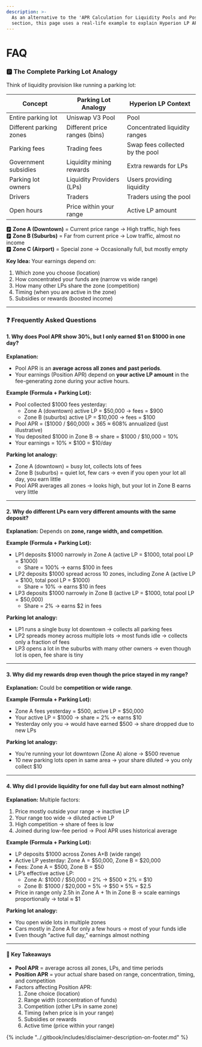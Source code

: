 ```yaml
---
description: >-
  As an alternative to the 'APR Calculation for Liquidity Pools and Positions'
  section, this page uses a real-life example to explain Hyperion LP APR
---
```


# FAQ

### 🅿️ The Complete Parking Lot Analogy

Think of liquidity provision like running a parking lot:

| Concept                 | Parking Lot Analogy           | Hyperion LP Context             |
| ----------------------- | ----------------------------- | ------------------------------- |
| Entire parking lot      | Uniswap V3 Pool               | Pool                            |
| Different parking zones | Different price ranges (bins) | Concentrated liquidity ranges   |
| Parking fees            | Trading fees                  | Swap fees collected by the pool |
| Government subsidies    | Liquidity mining rewards      | Extra rewards for LPs           |
| Parking lot owners      | Liquidity Providers (LPs)     | Users providing liquidity       |
| Drivers                 | Traders                       | Traders using the pool          |
| Open hours              | Price within your range       | Active LP amount                |

🅿️ **Zone A (Downtown)** = Current price range → High traffic, high fees\
🅿️ **Zone B (Suburbs)** = Far from current price → Low traffic, almost no income\
🅿️ **Zone C (Airport)** = Special zone → Occasionally full, but mostly empty



**Key Idea:** Your earnings depend on:

1. Which zone you choose (location)
2. How concentrated your funds are (narrow vs wide range)
3. How many other LPs share the zone (competition)
4. Timing (when you are active in the zone)
5. Subsidies or rewards (boosted income)

***

### ❓ Frequently Asked Questions

#### 1. Why does Pool APR show 30%, but I only earned $1 on $1000 in one day?

**Explanation:**

* Pool APR is an **average across all zones and past periods**.
* Your earnings (Position APR) depend on **your active LP amount** in the fee-generating zone during your active hours.

**Example (Formula + Parking Lot):**

* Pool collected $1000 fees yesterday:
  * Zone A (downtown) active LP = $50,000 → fees = $900
  * Zone B (suburbs) active LP = $10,000 → fees = $100
* Pool APR = ($1000 / $60,000) × 365 ≈ 608% annualized (just illustrative)
* You deposited $1000 in Zone B → share = $1000 / $10,000 = 10%
* Your earnings = 10% × $100 = $10/day

**Parking lot analogy:**

* Zone A (downtown) = busy lot, collects lots of fees
* Zone B (suburbs) = quiet lot, few cars → even if you open your lot all day, you earn little
* Pool APR averages all zones → looks high, but your lot in Zone B earns very little

***

#### 2. Why do different LPs earn very different amounts with the same deposit?

**Explanation:** Depends on **zone, range width, and competition**.

**Example (Formula + Parking Lot):**

* LP1 deposits $1000 narrowly in Zone A (active LP = $1000, total pool LP = $1000)
  * Share = 100% → earns $100 in fees
* LP2 deposits $1000 spread across 10 zones, including Zone A (active LP = $100, total pool LP = $1000)
  * Share = 10% → earns $10 in fees
* LP3 deposits $1000 narrowly in Zone B (active LP = $1000, total pool LP = $50,000)
  * Share = 2% → earns $2 in fees

**Parking lot analogy:**

* LP1 runs a single busy lot downtown → collects all parking fees
* LP2 spreads money across multiple lots → most funds idle → collects only a fraction of fees
* LP3 opens a lot in the suburbs with many other owners → even though lot is open, fee share is tiny

***

#### 3. Why did my rewards drop even though the price stayed in my range?

**Explanation:** Could be **competition or wide range**.

**Example (Formula + Parking Lot):**

* Zone A fees yesterday = $500, active LP = $50,000
* Your active LP = $1000 → share = 2% → earns $10
* Yesterday only you → would have earned $500 → share dropped due to new LPs

**Parking lot analogy:**

* You’re running your lot downtown (Zone A) alone → $500 revenue
* 10 new parking lots open in same area → your share diluted → you only collect $10

***

#### 4. Why did I provide liquidity for one full day but earn almost nothing?

**Explanation:** Multiple factors:

1. Price mostly outside your range → inactive LP
2. Your range too wide → diluted active LP
3. High competition → share of fees is low
4. Joined during low-fee period → Pool APR uses historical average

**Example (Formula + Parking Lot):**

* LP deposits $1000 across Zones A+B (wide range)
* Active LP yesterday: Zone A = $50,000, Zone B = $20,000
* Fees: Zone A = $500, Zone B = $50
* LP’s effective active LP:
  * Zone A: $1000 / $50,000 = 2% → $500 × 2% = $10
  * Zone B: $1000 / $20,000 = 5% → $50 × 5% = $2.5
* Price in range only 2.5h in Zone A + 1h in Zone B → scale earnings proportionally → total ≈ $1

**Parking lot analogy:**

* You open wide lots in multiple zones
* Cars mostly in Zone A for only a few hours → most of your funds idle
* Even though “active full day,” earnings almost nothing

***

#### 🔑 Key Takeaways

* **Pool APR** = average across all zones, LPs, and time periods
* **Position APR** = your actual share based on range, concentration, timing, and competition
* Factors affecting Position APR:
  1. Zone choice (location)
  2. Range width (concentration of funds)
  3. Competition (other LPs in same zone)
  4. Timing (when price is in your range)
  5. Subsidies or rewards
  6. Active time (price within your range)























{% include "../.gitbook/includes/disclaimer-description-on-footer.md" %}
